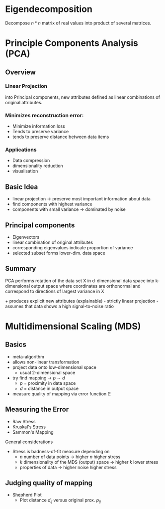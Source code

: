 # Eigendecomposition
Decompose $n * n$ matrix of real values into product of several matrices.


# Principle Components Analysis (PCA)

## Overview
### Linear Projection
into Principal components, new attributes defined as linear combinations of original attributes.
### Minimizes reconstruction error:
* Minimize information loss
* Tends to preserve variance
* tends to preserve distance between data items
### Applications
* Data compression
* dimensionality reduction
* visualisation

## Basic Idea
* linear projection -> preserve most important information about data
* find components with highest variance
* components with small variance -> dominated by noise

## Principal components
* Eigenvectors
* linear combination of original attributes
* corresponding eigenvalues indicate proportion of variance
* selected subset forms lower-dim. data space

## Summary
PCA performs rotation of the data set X in d-dimensional data space into k-dimensional output space where coordinates are orthonormal and correspond to directions of largest variance in X

\+ produces explicit new attributes (explainable)
\- strictly linear projection
\- assumes that data shows a high signal-to-noise ratio

# Multidimensional Scaling (MDS)

## Basics
- meta-algorithm
- allows non-linear transformation
- project data onto low-dimensional space
	- usual 2-dimensional space
- try find mapping -> $p \sim d$
	- $p$ = proximity in data space
	- $d$ = distance in output space
- measure quality of mapping via error function $\mathbb{E}$

## Measuring the Error
* Raw Stress
* Kruskal's Stress
* Sammon's Mapping

General considerations
* Stress is badness-of-fit measure depending on
	* $n$ number of data points -> higher $n$ higher stress
	* $k$ dimensionality of the MDS (output) space -> higher $k$ lower stress
	* properties of data -> higher noise higher stress

## Judging quality of mapping
* Shepherd Plot
	* Plot distance $d_{ij}$ versus original prox. $p_{ij}$
